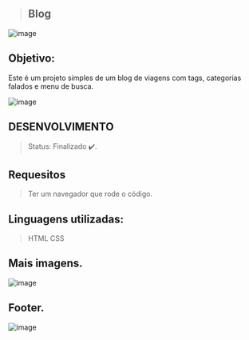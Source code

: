 
> ## Blog
![image](https://github.com/Hkaua/Blog/assets/115200562/914fc8d5-8f5f-4cde-bab4-35f0925b8372)




## Objetivo:
Este é um projeto simples de um blog de viagens com tags, categorias falados e menu de busca. 

![image](https://github.com/Hkaua/Blog/assets/115200562/a6ff39c2-abd1-4eea-9285-5f32ca5c8210)


## DESENVOLVIMENTO

> Status: Finalizado ✔️.

## Requesitos

> Ter um navegador que rode o código.

 ## Linguagens utilizadas:

> HTML
> CSS

## Mais imagens.

![image](https://github.com/Hkaua/Blog/assets/115200562/46fa30c2-2e5b-4f4e-9bb0-5a3187f36e48)

## Footer.

![image](https://github.com/Hkaua/Blog/assets/115200562/57c2eb8f-8629-4098-a82d-fd4e8350db03)



